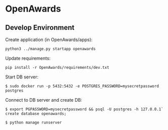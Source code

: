 # OpenAwards

## Develop Environment

Create application (in OpenAwards/apps):

`python3 ../manage.py startapp openawards`

Update requirements:

`pip install -r OpenAwards/requirements/dev.txt`

Start DB server:

`$ sudo docker run -p 5432:5432 -e POSTGRES_PASSWORD=mysecretpassword postgres`

Connect to DB server and create DB:
```
$ export PGPASSWORD=mysecretpassword && psql -U postgres -h 127.0.0.1`
create database openawards;
```

`$ python manage runserver`